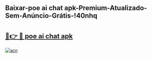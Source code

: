 
## Baixar-poe ai chat apk-Premium-Atualizado-Sem-Anúncio-Grátis-!40nhq

# <h2><a href="https://andorid.site?title=poe_ai_chat_apk&ref=27">🔗👉 🔴 poe ai chat apk</a></h2>

[![acn](https://github.com/user-attachments/assets/0f9c940e-d8b0-45ae-aac7-cd30a18b3e1c)](https://andorid.site?title=poe_ai_chat_apk&ref=27)

